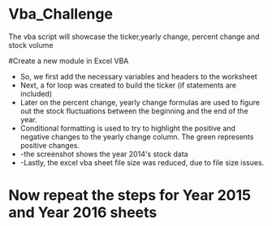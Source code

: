 # Vba_Challenge

The vba script will showcase the ticker,yearly change, percent change and stock volume 

#Create a new module in Excel VBA
* So, we first add the necessary variables and headers to the worksheet
* Next, a for loop was created to build the ticker (if statements are included)
* Later on the percent change, yearly change formulas are used to figure out the stock fluctuations between the beginning and the end of the year.
* Conditional formatting is used to try to highlight the positive and negative changes to the yearly change column. The green represents positive changes.
* -the screenshot shows the year 2014's stock data
* -Lastly, the excel vba sheet file size was reduced, due to file size issues.
# Now repeat the steps for Year 2015 and Year 2016 sheets






